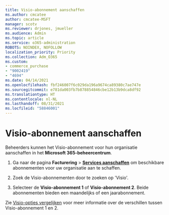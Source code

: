 ```yaml
---
title: Visio-abonnement aanschaffen
ms.author: cmcatee
author: cmcatee-MSFT
manager: scotv
ms.reviewer: drjones, jmueller
ms.audience: Admin
ms.topic: article
ms.service: o365-administration
ROBOTS: NOINDEX, NOFOLLOW
localization_priority: Priority
ms.collection: Adm_O365
ms.custom:
- commerce_purchase
- "9002419"
- "4694"
ms.date: 04/14/2021
ms.openlocfilehash: fbf246007f6c029da196a9674ca89380c7ae747e
ms.sourcegitcommit: e781da003fb7b878854846cbe12b13b9dca8df92
ms.translationtype: HT
ms.contentlocale: nl-NL
ms.lasthandoff: 08/31/2021
ms.locfileid: "58846001"
---
```

# <a name="purchase-visio-subscription"></a>Visio-abonnement aanschaffen

Beheerders kunnen het Visio-abonnement voor hun organisatie aanschaffen in het **Microsoft 365-beheercentrum**.

1. Ga naar de pagina **Facturering** > **[Services aanschaffen](https://go.microsoft.com/fwlink/p/?linkid=868433)** om beschikbare abonnementen voor uw organisatie aan te schaffen.

2. Zoek de Visio-abonnementen door te zoeken op 'Visio'.

3. Selecteer de **Visio-abonnement 1** of **Visio-abonnement 2**. Beide abonnementen bieden een maandelijks of een jaarabonnement.

Zie [Visio-opties vergelijken](https://products.office.com/Visio/microsoft-visio-plans-and-pricing-compare-visio-options) voor meer informatie over de verschillen tussen Visio-abonnement 1 en 2.
